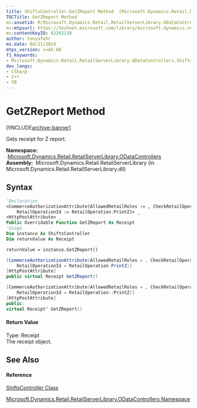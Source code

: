 ```yaml
---
title: ShiftsController.GetZReport Method  (Microsoft.Dynamics.Retail.RetailServerLibrary.ODataControllers)
TOCTitle: GetZReport Method
ms:assetid: M:Microsoft.Dynamics.Retail.RetailServerLibrary.ODataControllers.ShiftsController.GetZReport
ms:mtpsurl: https://technet.microsoft.com/library/microsoft.dynamics.retail.retailserverlibrary.odatacontrollers.shiftscontroller.getzreport(v=AX.60)
ms:contentKeyID: 62202138
author: tonyafehr
ms.date: 04/21/2014
mtps_version: v=AX.60
f1_keywords:
- Microsoft.Dynamics.Retail.RetailServerLibrary.ODataControllers.ShiftsController.GetZReport
dev_langs:
- CSharp
- C++
- VB
---
```


# GetZReport Method


[!INCLUDE[archive-banner](includes/archive-banner.md)]

Gets receipt for Z report.

**Namespace:**  [Microsoft.Dynamics.Retail.RetailServerLibrary.ODataControllers](microsoft-dynamics-retail-retailserverlibrary-odatacontrollers-namespace.md)  
**Assembly:**  Microsoft.Dynamics.Retail.RetailServerLibrary (in Microsoft.Dynamics.Retail.RetailServerLibrary.dll)

## Syntax

``` vb
'Declaration
<CommerceAuthorizationAttribute(AllowedRetailRoles := , CheckRetailOperation := True,  _
    RetailOperationId := RetailOperation.PrintZ)> _
<HttpPostAttribute> _
Public Overridable Function GetZReport As Receipt
'Usage
Dim instance As ShiftsController
Dim returnValue As Receipt

returnValue = instance.GetZReport()
```

``` csharp
[CommerceAuthorizationAttribute(AllowedRetailRoles = , CheckRetailOperation = true, 
    RetailOperationId = RetailOperation.PrintZ)]
[HttpPostAttribute]
public virtual Receipt GetZReport()
```

``` c++
[CommerceAuthorizationAttribute(AllowedRetailRoles = , CheckRetailOperation = true, 
    RetailOperationId = RetailOperation::PrintZ)]
[HttpPostAttribute]
public:
virtual Receipt^ GetZReport()
```

#### Return Value

Type: Receipt  
The receipt object.  

## See Also

#### Reference

[ShiftsController Class](shiftscontroller-class-microsoft-dynamics-retail-retailserverlibrary-odatacontrollers.md)

[Microsoft.Dynamics.Retail.RetailServerLibrary.ODataControllers Namespace](microsoft-dynamics-retail-retailserverlibrary-odatacontrollers-namespace.md)

